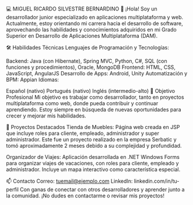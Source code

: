 💻 MIGUEL RICARDO SILVESTRE BERNARDINO
👋 ¡Hola! Soy un desarrollador junior especializado en aplicaciones multiplataforma y web. Actualmente, estoy orientando mi carrera hacia el desarrollo de software, aprovechando las habilidades y conocimientos adquiridos en mi Grado Superior en Desarrollo de Aplicaciones Multiplataforma (DAM).

🛠️ Habilidades Técnicas
Lenguajes de Programación y Tecnologías:

Backend: Java (con Hibernate), Spring MVC, Python, C#, SQL (con funciones y procedimientos), Oracle, MongoDB
Frontend: HTML, CSS, JavaScript, AngularJS
Desarrollo de Apps: Android, Unity
Automatización y BPM: Appian
Idiomas:

Español (nativo)
Portugués (nativo)
Inglés (intermedio-alto)
🎯 Objetivo Profesional
Mi objetivo es trabajar como desarrollador, tanto en proyectos multiplataforma como web, donde pueda contribuir y continuar aprendiendo. Estoy siempre en búsqueda de nuevas oportunidades para crecer y mejorar mis habilidades.

📂 Proyectos Destacados
Tienda de Muebles: Página web creada en JSP que incluye roles para cliente, empleado, administrador y super administrador. Este fue un proyecto realizado en la empresa Serbatic y tomó aproximadamente 2 meses debido a su complejidad y profundidad.

Organizador de Viajes: Aplicación desarrollada en .NET Windows Forms para organizar viajes de vacaciones, con roles para cliente, empleado y administrador. Incluye un mapa interactivo como característica especial.

📫 Contacto
Correo: tuemail@ejemplo.com
LinkedIn: linkedin.com/in/tu-perfil
Con ganas de conectar con otros desarrolladores y aprender junto a la comunidad. ¡No dudes en contactarme o revisar mis proyectos!
